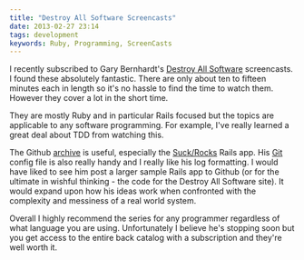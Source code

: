 ```yaml
---
title: "Destroy All Software Screencasts"
date: 2013-02-27 23:14
tags: development
keywords: Ruby, Programming, ScreenCasts
---
```

I recently subscribed to Gary Bernhardt's [Destroy All Software](https://www.destroyallsoftware.com/screencasts) screencasts. I found these absolutely fantastic. There are only about ten to fifteen minutes each in length so it's no hassle to find the time to watch them. However they cover a lot in the short time.

They are mostly Ruby and in particular Rails focused but the topics are applicable to any software programming. For example, I've really learned a great deal about TDD from watching this. 

The Github [archive](https://github.com/garybernhardt/destroy-all-software-extras) is useful, especially the [Suck/Rocks](https://github.com/garybernhardt/sucks-rocks) Rails app. His [Git](https://github.com/garybernhardt/dotfiles) config file is also really handy and I really like his log formatting. I would have liked to see him post a larger sample Rails app to Github (or for the ultimate in wishful thinking - the code for the Destroy All Software site). It would expand upon how his ideas work when confronted with the complexity and messiness of a real world system.

Overall I highly recommend the series for any programmer regardless of what language you are using. Unfortunately I believe he's stopping soon but you get access to the entire back catalog with a subscription and they're well worth it.
